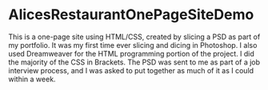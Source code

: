 # AlicesRestaurantOnePageSiteDemo
This is a one-page site using HTML/CSS, created by slicing a PSD as part of my portfolio.
It was my first time ever slicing and dicing in Photoshop. I also used Dreamweaver for the HTML programming portion 
of the project. I did the majority of the CSS in Brackets.
The PSD was sent to me as part of a job interview process, and I was asked to put together as much of it as I could 
within a week.
